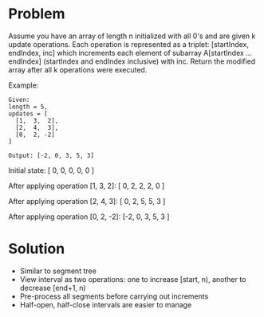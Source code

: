 Problem
===

Assume you have an array of length n initialized with all 0's and are given k update operations.
Each operation is represented as a triplet: [startIndex, endIndex, inc] which increments each element of subarray A[startIndex ... endIndex] (startIndex and endIndex inclusive) with inc.
Return the modified array after all k operations were executed.

Example:

    Given:
    length = 5,
    updates = [
      [1,  3,  2],
      [2,  4,  3],
      [0,  2, -2]
    ]
                                    
    Output: [-2, 0, 3, 5, 3]
    
Initial state:
[ 0, 0, 0, 0, 0 ]

After applying operation [1, 3, 2]:
[ 0, 2, 2, 2, 0 ]

After applying operation [2, 4, 3]:
[ 0, 2, 5, 5, 3 ]

After applying operation [0, 2, -2]:
[-2, 0, 3, 5, 3 ]
    
Solution
===
- Similar to segment tree
- View interval as two operations: one to increase [start, n), another to decrease [end+1, n)
- Pre-process all segments before carrying out increments
- Half-open, half-close intervals are easier to manage

